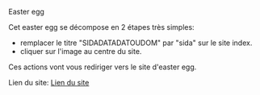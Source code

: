 Easter egg

Cet easter egg se décompose en 2 étapes très simples:
- remplacer le titre "SIDADATADATOUDOM" par "sida" sur le site index.
- cliquer sur l'image au centre du site.

Ces actions vont vous rediriger vers le site d'easter egg.

Lien du site:
[Lien du site
](https://benoitgaudet38.github.io/Sidatada/)
